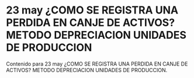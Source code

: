 # 23 may  ¿COMO SE REGISTRA UNA PERDIDA EN CANJE DE ACTIVOS? METODO DEPRECIACION UNIDADES DE PRODUCCION

Contenido para 23 may  ¿COMO SE REGISTRA UNA PERDIDA EN CANJE DE ACTIVOS? METODO DEPRECIACION UNIDADES DE PRODUCCION.